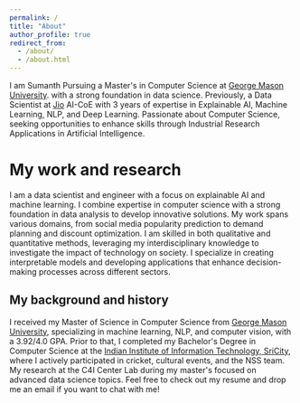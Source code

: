 ```yaml
---
permalink: /
title: "About"
author_profile: true
redirect_from: 
  - /about/
  - /about.html
---
```


I am Sumanth Pursuing a Master's in Computer Science at [George Mason University](https://www.gmu.edu/). with a strong foundation in data science. Previously, a Data Scientist at [Jio](https://www.jio.com/) AI-CoE with 3 years of expertise in Explainable AI, Machine Learning, NLP, and Deep Learning. Passionate about Computer Science, seeking opportunities to enhance skills through Industrial Research Applications in Artificial Intelligence.

My work and research
======
I am a data scientist and engineer with a focus on explainable AI and machine learning. I combine expertise in computer science with a strong foundation in data analysis to develop innovative solutions. My work spans various domains, from social media popularity prediction to demand planning and discount optimization. I am skilled in both qualitative and quantitative methods, leveraging my interdisciplinary knowledge to investigate the impact of technology on society. I specialize in creating interpretable models and developing applications that enhance decision-making processes across different sectors.

## My background and history
I received my Master of Science in Computer Science from [George Mason University](https://www.gmu.edu/), specializing in machine learning, NLP, and computer vision, with a 3.92/4.0 GPA. Prior to that, I completed my Bachelor's Degree in Computer Science at the [Indian Institute of Information Technology, SriCity](https://www.iiits.ac.in/), where I actively participated in cricket, cultural events, and the NSS team. My research at the C4I Center Lab during my master's focused on advanced data science topics.
Feel free to check out my resume and drop me an email if you want to chat with me!

